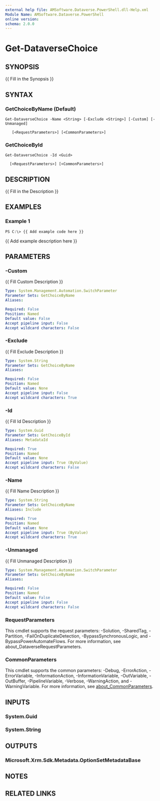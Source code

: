 ```yaml
---
external help file: AMSoftware.Dataverse.PowerShell.dll-Help.xml
Module Name: AMSoftware.Dataverse.PowerShell
online version:
schema: 2.0.0
---
```


# Get-DataverseChoice

## SYNOPSIS
{{ Fill in the Synopsis }}

## SYNTAX

### GetChoiceByName (Default)
```
Get-DataverseChoice -Name <String> [-Exclude <String>] [-Custom] [-Unmanaged] 
    
   [<RequestParameters>] [<CommonParameters>]
```

### GetChoiceById
```
Get-DataverseChoice -Id <Guid>   
   
  [<RequestParameters>] [<CommonParameters>]
```

## DESCRIPTION
{{ Fill in the Description }}

## EXAMPLES

### Example 1
```
PS C:\> {{ Add example code here }}
```

{{ Add example description here }}

## PARAMETERS

### -Custom
{{ Fill Custom Description }}

```yaml
Type: System.Management.Automation.SwitchParameter
Parameter Sets: GetChoiceByName
Aliases:

Required: False
Position: Named
Default value: False
Accept pipeline input: False
Accept wildcard characters: False
```

### -Exclude
{{ Fill Exclude Description }}

```yaml
Type: System.String
Parameter Sets: GetChoiceByName
Aliases:

Required: False
Position: Named
Default value: None
Accept pipeline input: False
Accept wildcard characters: True
```

### -Id
{{ Fill Id Description }}

```yaml
Type: System.Guid
Parameter Sets: GetChoiceById
Aliases: MetadataId

Required: True
Position: Named
Default value: None
Accept pipeline input: True (ByValue)
Accept wildcard characters: False
```

### -Name
{{ Fill Name Description }}

```yaml
Type: System.String
Parameter Sets: GetChoiceByName
Aliases: Include

Required: True
Position: Named
Default value: None
Accept pipeline input: True (ByValue)
Accept wildcard characters: True
```

### -Unmanaged
{{ Fill Unmanaged Description }}

```yaml
Type: System.Management.Automation.SwitchParameter
Parameter Sets: GetChoiceByName
Aliases:

Required: False
Position: Named
Default value: False
Accept pipeline input: False
Accept wildcard characters: False
```

### RequestParameters
This cmdlet supports the request parameters: -Solution, -SharedTag, -Partition, -FailOnDuplicateDetection, -BypassSynchronousLogic, and -BypassPowerAutomateFlows. For more information, see about_DataverseRequestParameters.

### CommonParameters
This cmdlet supports the common parameters: -Debug, -ErrorAction, -ErrorVariable, -InformationAction, -InformationVariable, -OutVariable, -OutBuffer, -PipelineVariable, -Verbose, -WarningAction, and -WarningVariable. For more information, see [about_CommonParameters](http://go.microsoft.com/fwlink/?LinkID=113216).

## INPUTS

### System.Guid
### System.String
## OUTPUTS

### Microsoft.Xrm.Sdk.Metadata.OptionSetMetadataBase
## NOTES

## RELATED LINKS

